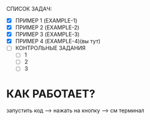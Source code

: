 СПИСОК ЗАДАЧ:
- [x] ПРИМЕР 1 (EXAMPLE-1)
- [x] ПРИМЕР 2 (EXAMPLE-2)
- [x] ПРИМЕР 3 (EXAMPLE-3) 
- [x] ПРИМЕР 4 (EXAMPLE-4)(вы тут)
- [ ] КОНТРОЛЬНЫЕ ЗАДАНИЯ
	- [ ] 1
	- [ ] 2
	- [ ] 3

# КАК РАБОТАЕТ?

запустить код --> нажать на кнопку --> см терминал
